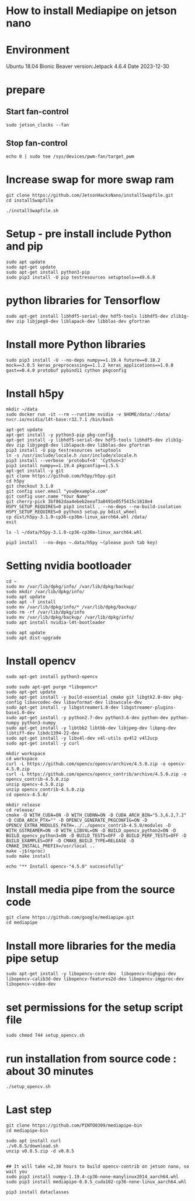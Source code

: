 # How to install Mediapipe on jetson nano

# Environment
Ubuntu 18.04 Bionic Beaver 
version:Jetpack 4.6.4
Date 2023-12-30

# prepare
## Start fan-control
```
sudo jetson_clocks --fan
```
## Stop fan-control
```
echo 0 | sudo tee /sys/devices/pwm-fan/target_pwm
```

# Increase swap for more swap ram
```
git clone https://github.com/JetsonHacksNano/installSwapfile.git  
cd installSwapfile

./installSwapfile.sh
```

# Setup - pre install include Python and pip
```
sudo apt update
sudo apt-get update
sudo apt-get install python3-pip
sudo pip3 install -U pip testresources setuptools==49.6.0
```

# python libraries for Tensorflow
```
sudo apt-get install libhdf5-serial-dev hdf5-tools libhdf5-dev zlib1g-dev zip libjpeg8-dev liblapack-dev libblas-dev gfortran
```

# Install more Python libraries
```
sudo pip3 install -U --no-deps numpy==1.19.4 future==0.18.2 mock==3.0.5 keras_preprocessing==1.1.2 keras_applications==1.0.8 gast==0.4.0 protobuf pybind11 cython pkgconfig
```

# Install h5py
```
mkdir ~/data
sudo docker run -it --rm --runtime nvidia -v $HOME/data/:/data/ nvcr.io/nvidia/l4t-base:r32.7.1 /bin/bash
```

```
apt-get update
apt-get install -y python3-pip pkg-config
apt-get install -y libhdf5-serial-dev hdf5-tools libhdf5-dev zlib1g-dev zip libjpeg8-dev liblapack-dev libblas-dev gfortran
pip3 install -U pip testresources setuptools
ln -s /usr/include/locale.h /usr/include/xlocale.h
pip3 install --verbose 'protobuf<4' 'Cython<3'
pip3 install numpy==1.19.4 pkgconfig==1.5.5
apt-get install -y git
git clone https://github.com/h5py/h5py.git
cd h5py
git checkout 3.1.0
git config user.email "you@example.com"
git config user.name "Your Name"
git cherry-pick 3bf862daa4ebeb2eeaf3a0491e05f5415c1818e4
H5PY_SETUP_REQUIRES=0 pip3 install . --no-deps --no-build-isolation
H5PY_SETUP_REQUIRES=0 python3 setup.py bdist_wheel
cp dist/h5py-3.1.0-cp36-cp36m-linux_aarch64.whl /data/
exit

ls -l ~/data/h5py-3.1.0-cp36-cp36m-linux_aarch64.whl

pip3 install  --no-deps ~.data/h5py ~(please push tab key)
```

# Setting nvidia bootloader
```
cd ~
sudo mv /var/lib/dpkg/info/ /var/lib/dpkg/backup/
sudo mkdir /var/lib/dpkg/info/
sudo apt update
sudo apt -f install
sudo mv /var/lib/dpkg/info/* /var/lib/dpkg/backup/
sudo rm -rf /var/lib/dpkg/info
sudo mv /var/lib/dpkg/backup/ /var/lib/dpkg/info/
sudo apt install nvidia-l4t-bootloader

sudo apt update
sudo apt dist-upgrade
```

# Install opencv
```
sudo apt-get install python3-opencv
```

```
sudo sudo apt-get purge *libopencv*
sudo apt-get update
sudo apt-get install -y build-essential cmake git libgtk2.0-dev pkg-config libavcodec-dev libavformat-dev libswscale-dev
sudo apt-get install -y libgstreamer1.0-dev libgstreamer-plugins-base1.0-dev
sudo apt-get install -y python2.7-dev python3.6-dev python-dev python-numpy python3-numpy
sudo apt-get install -y libtbb2 libtbb-dev libjpeg-dev libpng-dev libtiff-dev libdc1394-22-dev
sudo apt-get install -y libv4l-dev v4l-utils qv4l2 v4l2ucp
sudo apt-get install -y curl

mkdir workspace
cd workspace
curl -L https://github.com/opencv/opencv/archive/4.5.0.zip -o opencv-4.5.0.zip
curl -L https://github.com/opencv/opencv_contrib/archive/4.5.0.zip -o opencv_contrib-4.5.0.zip
unzip opencv-4.5.0.zip
unzip opencv_contrib-4.5.0.zip
cd opencv-4.5.0/

mkdir release
cd release/
cmake -D WITH_CUDA=ON -D WITH_CUDNN=ON -D CUDA_ARCH_BIN="5.3,6.2,7.2" -D CUDA_ARCH_PTX="" -D OPENCV_GENERATE_PKGCONFIG=ON -D OPENCV_EXTRA_MODULES_PATH=../../opencv_contrib-4.5.0/modules -D WITH_GSTREAMER=ON -D WITH_LIBV4L=ON -D BUILD_opencv_python2=ON -D BUILD_opencv_python3=ON -D BUILD_TESTS=OFF -D BUILD_PERF_TESTS=OFF -D BUILD_EXAMPLES=OFF -D CMAKE_BUILD_TYPE=RELEASE -D CMAKE_INSTALL_PREFIX=/usr/local ..
make -j$(nproc)
sudo make install

echo "** Install opencv-"4.5.0" successfully"
```

# Install media pipe from the source code
```
git clone https://github.com/google/mediapipe.git
cd mediapipe
```

# Install more libraries for the media pipe setup
```
sudo apt-get install -y libopencv-core-dev  libopencv-highgui-dev libopencv-calib3d-dev libopencv-features2d-dev libopencv-imgproc-dev libopencv-video-dev
```

# set permissions for the setup script file 
```
sudo chmod 744 setup_opencv.sh
```

# run installation from source code : about 30 minutes
```
./setup_opencv.sh
```

# Last step
```
git clone https://github.com/PINTO0309/mediapipe-bin
cd mediapipe-bin

sudo apt install curl
./v0.8.5/download.sh
unzip v0.8.5.zip -d v0.8.5


## It will take =2,30 hours to build opencv-contrib on jetson nano, so wait you
sudo pip3 install numpy-1.19.4-cp36-none-manylinux2014_aarch64.whl
sudo pip3 install mediapipe-0.8.5_cuda102-cp36-none-linux_aarch64.whl

pip3 install dataclasses
```